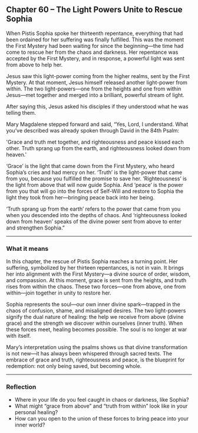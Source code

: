 ## Chapter 60 – The Light Powers Unite to Rescue Sophia

When Pistis Sophia spoke her thirteenth repentance, everything that had been ordained for her suffering was finally fulfilled. This was the moment the First Mystery had been waiting for since the beginning—the time had come to rescue her from the chaos and darkness. Her repentance was accepted by the First Mystery, and in response, a powerful light was sent from above to help her.

Jesus saw this light-power coming from the higher realms, sent by the First Mystery. At that moment, Jesus himself released another light-power from within. The two light-powers—one from the heights and one from within Jesus—met together and merged into a brilliant, powerful stream of light.

After saying this, Jesus asked his disciples if they understood what he was telling them.

Mary Magdalene stepped forward and said, “Yes, Lord, I understand. What you’ve described was already spoken through David in the 84th Psalm:

'Grace and truth met together, and righteousness and peace kissed each other. Truth sprang up from the earth, and righteousness looked down from heaven.'

‘Grace’ is the light that came down from the First Mystery, who heard Sophia’s cries and had mercy on her. ‘Truth’ is the light-power that came from you, because you fulfilled the promise to save her. ‘Righteousness’ is the light from above that will now guide Sophia. And ‘peace’ is the power from you that will go into the forces of Self-Will and restore to Sophia the light they took from her—bringing peace back into her being.

‘Truth sprang up from the earth’ refers to the power that came from you when you descended into the depths of chaos. And ‘righteousness looked down from heaven’ speaks of the divine power sent from above to enter and strengthen Sophia.”

---

### What it means

In this chapter, the rescue of Pistis Sophia reaches a turning point. Her suffering, symbolized by her thirteen repentances, is not in vain. It brings her into alignment with the First Mystery—a divine source of order, wisdom, and compassion. At this moment, grace is sent from the heights, and truth rises from within the chaos. These two forces—one from above, one from within—join together in unity to restore her.

Sophia represents the soul—our own inner divine spark—trapped in the chaos of confusion, shame, and misaligned desires. The two light-powers signify the dual nature of healing: the help we receive from above (divine grace) and the strength we discover within ourselves (inner truth). When these forces meet, healing becomes possible. The soul is no longer at war with itself.

Mary’s interpretation using the psalms shows us that divine transformation is not new—it has always been whispered through sacred texts. The embrace of grace and truth, righteousness and peace, is the blueprint for redemption: not only being saved, but becoming whole.

---

### Reflection

* Where in your life do you feel caught in chaos or darkness, like Sophia?
* What might “grace from above” and “truth from within” look like in your personal healing?
* How can you open to the union of these forces to bring peace into your inner world?
